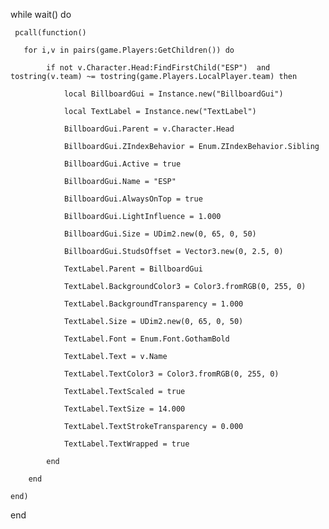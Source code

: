while wait() do

     pcall(function() 

       for i,v in pairs(game.Players:GetChildren()) do

            if not v.Character.Head:FindFirstChild("ESP")  and tostring(v.team) ~= tostring(game.Players.LocalPlayer.team) then

                local BillboardGui = Instance.new("BillboardGui")

                local TextLabel = Instance.new("TextLabel") 

                BillboardGui.Parent = v.Character.Head

                BillboardGui.ZIndexBehavior = Enum.ZIndexBehavior.Sibling

                BillboardGui.Active = true

                BillboardGui.Name = "ESP"

                BillboardGui.AlwaysOnTop = true

                BillboardGui.LightInfluence = 1.000

                BillboardGui.Size = UDim2.new(0, 65, 0, 50)

                BillboardGui.StudsOffset = Vector3.new(0, 2.5, 0)

                TextLabel.Parent = BillboardGui

                TextLabel.BackgroundColor3 = Color3.fromRGB(0, 255, 0)

                TextLabel.BackgroundTransparency = 1.000

                TextLabel.Size = UDim2.new(0, 65, 0, 50)

                TextLabel.Font = Enum.Font.GothamBold

                TextLabel.Text = v.Name

                TextLabel.TextColor3 = Color3.fromRGB(0, 255, 0)

                TextLabel.TextScaled = true

                TextLabel.TextSize = 14.000

                TextLabel.TextStrokeTransparency = 0.000

                TextLabel.TextWrapped = true

            end 

        end

    end) 

end
